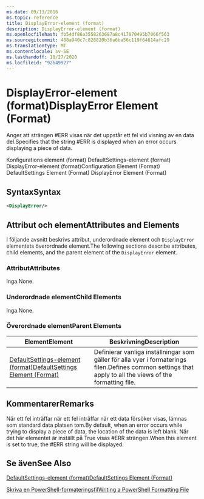 ```yaml
---
ms.date: 09/13/2016
ms.topic: reference
title: DisplayError-element (format)
description: DisplayError-element (format)
ms.openlocfilehash: fb54df86a3558263687a8c417870495b7066f563
ms.sourcegitcommit: 488a940c7c828820b36a6ba56c119f64614afc29
ms.translationtype: MT
ms.contentlocale: sv-SE
ms.lasthandoff: 10/27/2020
ms.locfileid: "92649927"
---
```

# <a name="displayerror-element-format"></a><span data-ttu-id="d84b2-103">DisplayError-element (format)</span><span class="sxs-lookup"><span data-stu-id="d84b2-103">DisplayError Element (Format)</span></span>

<span data-ttu-id="d84b2-104">Anger att strängen #ERR visas när det uppstår ett fel vid visning av en data del.</span><span class="sxs-lookup"><span data-stu-id="d84b2-104">Specifies that the string #ERR is displayed when an error occurs displaying a piece of data.</span></span>

<span data-ttu-id="d84b2-105">Konfigurations element (format) DefaultSettings-element (format) DisplayError-element (format)</span><span class="sxs-lookup"><span data-stu-id="d84b2-105">Configuration Element (Format) DefaultSettings Element (Format) DisplayError Element (Format)</span></span>

## <a name="syntax"></a><span data-ttu-id="d84b2-106">Syntax</span><span class="sxs-lookup"><span data-stu-id="d84b2-106">Syntax</span></span>

```xml
<DisplayError/>
```

## <a name="attributes-and-elements"></a><span data-ttu-id="d84b2-107">Attribut och element</span><span class="sxs-lookup"><span data-stu-id="d84b2-107">Attributes and Elements</span></span>

<span data-ttu-id="d84b2-108">I följande avsnitt beskrivs attribut, underordnade element och `DisplayError` elementets överordnade element.</span><span class="sxs-lookup"><span data-stu-id="d84b2-108">The following sections describe attributes, child elements, and the parent element of the `DisplayError` element.</span></span>

### <a name="attributes"></a><span data-ttu-id="d84b2-109">Attribut</span><span class="sxs-lookup"><span data-stu-id="d84b2-109">Attributes</span></span>

<span data-ttu-id="d84b2-110">Inga.</span><span class="sxs-lookup"><span data-stu-id="d84b2-110">None.</span></span>

### <a name="child-elements"></a><span data-ttu-id="d84b2-111">Underordnade element</span><span class="sxs-lookup"><span data-stu-id="d84b2-111">Child Elements</span></span>

<span data-ttu-id="d84b2-112">Inga.</span><span class="sxs-lookup"><span data-stu-id="d84b2-112">None.</span></span>

### <a name="parent-elements"></a><span data-ttu-id="d84b2-113">Överordnade element</span><span class="sxs-lookup"><span data-stu-id="d84b2-113">Parent Elements</span></span>

|<span data-ttu-id="d84b2-114">Element</span><span class="sxs-lookup"><span data-stu-id="d84b2-114">Element</span></span>|<span data-ttu-id="d84b2-115">Beskrivning</span><span class="sxs-lookup"><span data-stu-id="d84b2-115">Description</span></span>|
|-------------|-----------------|
|[<span data-ttu-id="d84b2-116">DefaultSettings-element (format)</span><span class="sxs-lookup"><span data-stu-id="d84b2-116">DefaultSettings Element (Format)</span></span>](./defaultsettings-element-format.md)|<span data-ttu-id="d84b2-117">Definierar vanliga inställningar som gäller för alla vyer i formaterings filen.</span><span class="sxs-lookup"><span data-stu-id="d84b2-117">Defines common settings that apply to all the views of the formatting file.</span></span>|

## <a name="remarks"></a><span data-ttu-id="d84b2-118">Kommentarer</span><span class="sxs-lookup"><span data-stu-id="d84b2-118">Remarks</span></span>

<span data-ttu-id="d84b2-119">När ett fel inträffar när ett fel inträffar när ett data försöker visas, lämnas som standard data platsen tom.</span><span class="sxs-lookup"><span data-stu-id="d84b2-119">By default, when an error occurs while trying to display a piece of data, the location of the data is left blank.</span></span> <span data-ttu-id="d84b2-120">När det här elementet är inställt på True visas #ERR strängen.</span><span class="sxs-lookup"><span data-stu-id="d84b2-120">When this element is set to true, the #ERR string will be displayed.</span></span>

## <a name="see-also"></a><span data-ttu-id="d84b2-121">Se även</span><span class="sxs-lookup"><span data-stu-id="d84b2-121">See Also</span></span>

[<span data-ttu-id="d84b2-122">DefaultSettings-element (format)</span><span class="sxs-lookup"><span data-stu-id="d84b2-122">DefaultSettings Element (Format)</span></span>](./defaultsettings-element-format.md)

[<span data-ttu-id="d84b2-123">Skriva en PowerShell-formateringsfil</span><span class="sxs-lookup"><span data-stu-id="d84b2-123">Writing a PowerShell Formatting File</span></span>](./writing-a-powershell-formatting-file.md)
